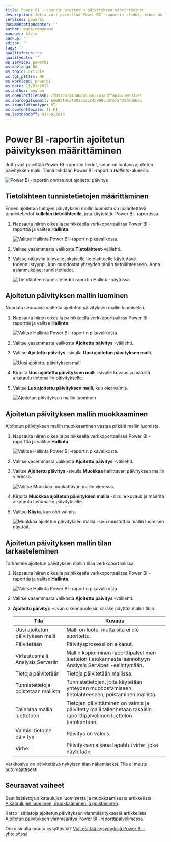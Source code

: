 ```yaml
---
title: Power BI -raportin ajoitetun päivityksen määrittäminen
description: Jotta voit päivittää Power BI -raportin tiedot, sinun on luotava ajoitetun päivityksen malli.
services: powerbi
documentationcenter: ''
author: markingmyname
manager: kfile
backup: ''
editor: ''
tags: ''
qualityfocus: no
qualitydate: ''
ms.service: powerbi
ms.devlang: NA
ms.topic: article
ms.tgt_pltfrm: NA
ms.workload: powerbi
ms.date: 11/01/2017
ms.author: maghan
ms.openlocfilehash: 2f053c67a4546d8555657a3a3ffa61823e8031ec
ms.sourcegitcommit: 6e693f9caf98385a2c45890cd0fbf2403f0dbb8a
ms.translationtype: HT
ms.contentlocale: fi-FI
ms.lasthandoff: 01/30/2018
---
```

# <a name="how-to-configure-power-bi-report-scheduled-refresh"></a>Power BI -raportin ajoitetun päivityksen määrittäminen
Jotta voit päivittää Power BI -raportin tiedot, sinun on luotava ajoitetun päivityksen malli. Tämä tehdään Power BI -raportin *Hallinta*-alueella.

![Power BI -raportin onnistunut ajoitettu päivitys](media/configure-scheduled-refresh/scheduled-refresh-success.png)

## <a name="configure-data-source-credentials"></a>Tietolähteen tunnistetietojen määrittäminen
Ennen ajoitetun tietojen päivityksen mallin luomista on määritettävä tunnistetiedot **kullekin tietolähteelle**, jota käytetään Power BI -raportissa.

1. Napsauta hiiren oikealla painikkeella verkkoportaalissa Power BI -raporttia ja valitse **Hallinta**.
   
    ![Valitse Hallinta Power BI -raportin pikavalikosta.](media/configure-scheduled-refresh/manage-power-bi-report.png)
2. Valitse vasemmasta valikosta **Tietolähteet**-välilehti.
3. Valitse näkyviin tulevalle jokaiselle tietolähteelle käytettävä todennustyyppi, kun muodostat yhteyden tähän tietolähteeseen. Anna asianmukaiset tunnistetiedot.
   
    ![Tietolähteen tunnistetiedot raportin Hallinta-näytössä](media/configure-scheduled-refresh/data-source-credentials.png)

## <a name="creating-a-schedule-refresh-plan"></a>Ajoitetun päivityksen mallin luominen
Noudata seuraavia vaiheita ajoitetun päivityksen mallin luomiseksi.

1. Napsauta hiiren oikealla painikkeella verkkoportaalissa Power BI -raporttia ja valitse **Hallinta**.
   
    ![Valitse Hallinta Power BI -raportin pikavalikosta.](media/configure-scheduled-refresh/manage-power-bi-report.png)
2. Valitse vasemmasta valikosta **Ajoitettu päivitys** -välilehti.
3. Valitse **Ajoitettu päivitys** -sivulla **Uusi ajoitetun päivityksen malli**.
   
    ![Uusi ajoitettu päivityksen malli](media/configure-scheduled-refresh/new-scheduled-refresh-plan.png)
4. Kirjoita **Uusi ajoitettu päivityksen malli** -sivulle kuvaus ja määritä aikataulu tietomallin päivitykselle.
5. Valitse **Luo ajoitettu päivityksen malli**, kun olet valmis.
   
    ![Ajoitetun päivityksen mallin luominen](media/configure-scheduled-refresh/create-scheduled-refresh-plan.png)

## <a name="modifying-a-schedule-refresh-plan"></a>Ajoitetun päivityksen mallin muokkaaminen
Ajoitetun päivityksen mallin muokkaaminen vastaa pitkälti mallin luomista.

1. Napsauta hiiren oikealla painikkeella verkkoportaalissa Power BI -raporttia ja valitse **Hallinta**.
   
    ![Valitse Hallinta Power BI -raportin pikavalikosta.](media/configure-scheduled-refresh/manage-power-bi-report.png)
2. Valitse vasemmasta valikosta **Ajoitettu päivitys** -välilehti.
3. Valitse **Ajoitettu päivitys** -sivulla **Muokkaa** hallittavan päivityksen mallin vieressä.
   
    ![Valitse Muokkaa muokattavan mallin vieressä.](media/configure-scheduled-refresh/edit-scheduled-refresh-plan.png)
4. Kirjoita **Muokkaa ajoitetun päivityksen mallia** -sivulle kuvaus ja määritä aikataulu tietomallin päivitykselle.
5. Valitse **Käytä**, kun olet valmis.
   
    ![Muokkaa ajoitetun päivityksen mallia -sivu muistuttaa mallin luomisen näyttöä.](media/configure-scheduled-refresh/edit-scheduled-refresh-plan-page.png)

## <a name="viewing-the-status-of-schedule-refresh-plan"></a>Ajoitetun päivityksen mallin tilan tarkasteleminen
Tarkastele ajoitetun päivityksen mallin tilaa verkkoportaalissa.

1. Napsauta hiiren oikealla painikkeella verkkoportaalissa Power BI -raporttia ja valitse **Hallinta**.
   
    ![Valitse Hallinta Power BI -raportin pikavalikosta.](media/configure-scheduled-refresh/manage-power-bi-report.png)
2. Valitse vasemmasta valikosta **Ajoitettu päivitys** -välilehti.
3. **Ajoitettu päivitys** -sivun oikeanpuoleisin sarake näyttää mallin tilan.
   
   | **Tila** | **Kuvaus** |
   | --- | --- |
   | Uusi ajoitetun päivityksen malli |Malli on luotu, mutta sitä ei ole suoritettu. |
   | Päivitetään |Päivitysprosessi on alkanut. |
   | Virtautusmalli Analysis Serveriin |Mallin kopioiminen raporttipalvelimen luettelon tietokannasta isännöityyn Analysis Services -esiintymään. |
   | Tietoja päivitetään |Tietoja päivitetään mallissa. |
   | Tunnistetietoja poistetaan mallista |Tunnistetietojen, joita käytetään yhteyden muodostamiseen tietolähteeseen, poistaminen mallista. |
   | Tallentaa mallia luetteloon |Tietojen päivittäminen on valmis ja päivitetty malli tallennetaan takaisin raporttipalvelimen luettelon tietokantaan. |
   | Valmis: tietojen päivitys |Päivitys on valmis. |
   | Virhe: |Päivityksen aikana tapahtui virhe, joka näytetään. |

Verkkosivu on päivitettävä nykyisen tilan näkemiseksi. Tila ei muutu automaattisesti.

## <a name="next-steps"></a>Seuraavat vaiheet
Saat lisätietoja aikataulujen luomisesta ja muokkaamisesta artikkelista [Aikataulujen luominen, muokkaaminen ja poistaminen](https://docs.microsoft.com/sql/reporting-services/subscriptions/create-modify-and-delete-schedules).

Katso lisätietoja ajoitetun päivityksen vianmäärityksestä artikkelista [Ajoitetun päivityksen vianmääritys Power BI -raporttipalvelimessa](scheduled-refresh-troubleshoot.md).

Onko sinulla muuta kysyttävää? [Voit esittää kysymyksiä Power BI -yhteisössä](https://community.powerbi.com/)

